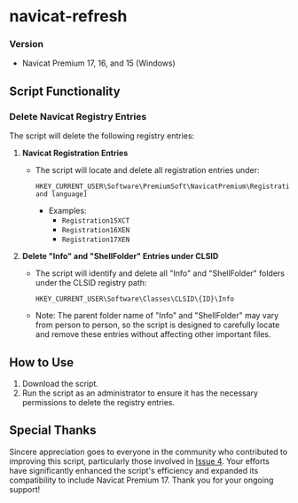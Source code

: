 # navicat-refresh

### Version
- Navicat Premium 17, 16, and 15 (Windows)

## Script Functionality

### Delete Navicat Registry Entries
The script will delete the following registry entries:

1. **Navicat Registration Entries**
   - The script will locate and delete all registration entries under:
     ```
     HKEY_CURRENT_USER\Software\PremiumSoft\NavicatPremium\Registration[version and language]
     ```
     - Examples:
       - `Registration15XCT`
       - `Registration16XEN`
       - `Registration17XEN`

2. **Delete "Info" and "ShellFolder" Entries under CLSID**
   - The script will identify and delete all "Info" and "ShellFolder" folders under the CLSID registry path:
     ```
     HKEY_CURRENT_USER\Software\Classes\CLSID\{ID}\Info
     ```
   - Note: The parent folder name of "Info" and "ShellFolder" may vary from person to person, so the script is designed to carefully locate and remove these entries without affecting other important files.

## How to Use
1. Download the script.
2. Run the script as an administrator to ensure it has the necessary permissions to delete the registry entries.

## Special Thanks
Sincere appreciation goes to everyone in the community who contributed to improving this script, particularly those involved in [Issue 4](https://github.com/wctsai20002/navicat-refresh/issues/4). Your efforts have significantly enhanced the script's efficiency and expanded its compatibility to include Navicat Premium 17. Thank you for your ongoing support!
